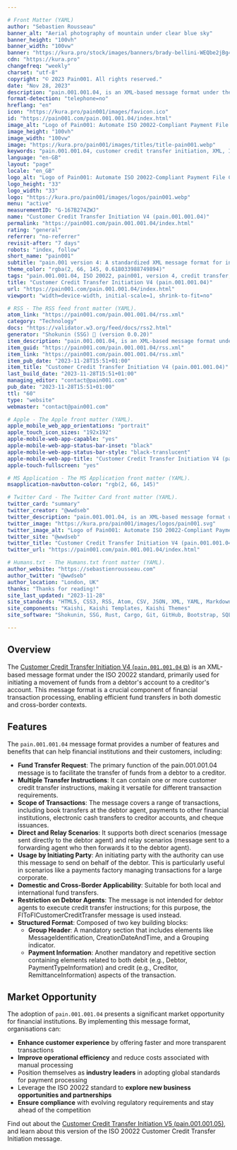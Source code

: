 ```yaml
---

# Front Matter (YAML)
author: "Sebastien Rousseau"
banner_alt: "Aerial photography of mountain under clear blue sky"
banner_height: "100vh"
banner_width: "100vw"
banner: "https://kura.pro/stock/images/banners/brady-bellini-WEQbe2jBg40.webp"
cdn: "https://kura.pro"
changefreq: "weekly"
charset: "utf-8"
copyright: "© 2023 Pain001. All rights reserved."
date: "Nov 28, 2023"
description: "pain.001.001.04, is an XML-based message format under the ISO 20022 standard designed to streamline cross-border and domestic payment processes."
format-detection: "telephone=no"
hreflang: "en"
icon: "https://kura.pro/pain001/images/favicon.ico"
id: "https://pain001.com/pain.001.001.04/index.html"
image_alt: "Logo of Pain001: Automate ISO 20022-Compliant Payment File Creation"
image_height: "100vh"
image_width: "100vw"
image: "https://kura.pro/pain001/images/titles/title-pain001.webp"
keywords: "pain.001.001.04, customer credit transfer initiation, XML, ISO 20022, cross-border payments, domestic payments, efficiency, speed, cost, compliance, market opportunity"
language: "en-GB"
layout: "page"
locale: "en_GB"
logo_alt: "Logo of Pain001: Automate ISO 20022-Compliant Payment File Creation"
logo_height: "33"
logo_width: "33"
logo: "https://kura.pro/pain001/images/logos/pain001.webp"
menu: "active"
measurementID: "G-167B274ZWJ"
name: "Customer Credit Transfer Initiation V4 (pain.001.001.04)"
permalink: "https://pain001.com/pain.001.001.04/index.html"
rating: "general"
referrer: "no-referrer"
revisit-after: "7 days"
robots: "index, follow"
short_name: "pain001"
subtitle: "pain.001 version 4: A standardized XML message format for initiating credit transfers."
theme_color: "rgba(2, 66, 145, 0.618033988749894)"
tags: "pain.001.001.04, ISO 20022, pain001, version 4, credit transfer, XML, message format, standardization, automation, cross-border, domestic, payments"
title: "Customer Credit Transfer Initiation V4 (pain.001.001.04)"
url: "https://pain001.com/pain.001.001.04/index.html"
viewport: "width=device-width, initial-scale=1, shrink-to-fit=no"

# RSS - The RSS feed front matter (YAML).
atom_link: "https://pain001.com/pain.001.001.04/rss.xml"
category: "Technology"
docs: "https://validator.w3.org/feed/docs/rss2.html"
generator: "Shokunin (SSG) 🦀 (version 0.0.20)"
item_description: "pain.001.001.04, is an XML-based message format under the ISO 20022 standard designed to streamline cross-border and domestic payment processes."
item_guid: "https://pain001.com/pain.001.001.04/rss.xml"
item_link: "https://pain001.com/pain.001.001.04/rss.xml"
item_pub_date: "2023-11-28T15:51+01:00"
item_title: "Customer Credit Transfer Initiation V4 (pain.001.001.04)"
last_build_date: "2023-11-28T15:51+01:00"
managing_editor: "contact@pain001.com"
pub_date: "2023-11-28T15:51+01:00"
ttl: "60"
type: "website"
webmaster: "contact@pain001.com"

# Apple - The Apple front matter (YAML).
apple_mobile_web_app_orientations: "portrait"
apple_touch_icon_sizes: "192x192"
apple-mobile-web-app-capable: "yes"
apple-mobile-web-app-status-bar-inset: "black"
apple-mobile-web-app-status-bar-style: "black-translucent"
apple-mobile-web-app-title: "Customer Credit Transfer Initiation V4 (pain.001.001.04)"
apple-touch-fullscreen: "yes"

# MS Application - The MS Application front matter (YAML).
msapplication-navbutton-color: "rgb(2, 66, 145)"

# Twitter Card - The Twitter Card front matter (YAML).
twitter_card: "summary"
twitter_creator: "@wwdseb"
twitter_description: "pain.001.001.04, is an XML-based message format under the ISO 20022 standard designed to streamline cross-border and domestic payment processes."
twitter_image: "https://kura.pro/pain001/images/logos/pain001.svg"
twitter_image_alt: "Logo of Pain001: Automate ISO 20022-Compliant Payment File Creation"
twitter_site: "@wwdseb"
twitter_title: "Customer Credit Transfer Initiation V4 (pain.001.001.04)"
twitter_url: "https://pain001.com/pain.001.001.04/index.html"

# Humans.txt - The Humans.txt front matter (YAML).
author_website: "https://sebastienrousseau.com"
author_twitter: "@wwdseb"
author_location: "London, UK"
thanks: "Thanks for reading!"
site_last_updated: "2023-11-28"
site_standards: "HTML5, CSS3, RSS, Atom, CSV, JSON, XML, YAML, Markdown, TOML, SQLite"
site_components: "Kaishi, Kaishi Templates, Kaishi Themes"
site_software: "Shokunin, SSG, Rust, Cargo, Git, GitHub, Bootstrap, SQLite, VS Code"

---
```


## Overview

The [Customer Credit Transfer Initiation V4 (`pain.001.001.04` ⧉)][00] is an XML-based message format under the ISO 20022 standard, primarily used for initiating a movement of funds from a debtor's account to a creditor's account. This message format is a crucial component of financial transaction processing, enabling efficient fund transfers in both domestic and cross-border contexts.

## Features

The `pain.001.001.04` message format provides a number of features and benefits
that can help financial institutions and their customers, including:

- **Fund Transfer Request**: The primary function of the pain.001.001.04 message is to facilitate the transfer of funds from a debtor to a creditor.
- **Multiple Transfer Instructions**: It can contain one or more customer credit transfer instructions, making it versatile for different transaction requirements.
- **Scope of Transactions**: The message covers a range of transactions, including book transfers at the debtor agent, payments to other financial institutions, electronic cash transfers to creditor accounts, and cheque issuances.
- **Direct and Relay Scenarios**: It supports both direct scenarios (message sent directly to the debtor agent) and relay scenarios (message sent to a forwarding agent who then forwards it to the debtor agent).
- **Usage by Initiating Party**: An initiating party with the authority can use this message to send on behalf of the debtor. This is particularly useful in scenarios like a payments factory managing transactions for a large corporate.
- **Domestic and Cross-Border Applicability**: Suitable for both local and international fund transfers.
- **Restriction on Debtor Agents**: The message is not intended for debtor agents to execute credit transfer instructions; for this purpose, the FIToFICustomerCreditTransfer message is used instead.
- **Structured Format**: Composed of two key building blocks:
  - **Group Header**: A mandatory section that includes elements like MessageIdentification, CreationDateAndTime, and a Grouping indicator.
  - **Payment Information**: Another mandatory and repetitive section containing elements related to both debit (e.g., Debtor, PaymentTypeInformation) and credit (e.g., Creditor, RemittanceInformation) aspects of the transaction​​.

## Market Opportunity

The adoption of `pain.001.001.04` presents a significant market opportunity for
financial institutions. By implementing this message format, organisations can:

- **Enhance customer experience** by offering faster and more transparent
  transactions
- **Improve operational efficiency** and reduce costs associated with manual
  processing
- Position themselves as **industry leaders** in adopting global standards for
  payment processing
- Leverage the ISO 20022 standard to
  **explore new business opportunities and partnerships**
- **Ensure compliance** with evolving regulatory requirements and stay ahead of
  the competition

Find out about the
[Customer Credit Transfer Initiation V5 (pain.001.001.05)][01], and learn about
this version of the ISO 20022 Customer Credit Transfer Initiation message.

[00]: https://www.iso20022.org/catalogue-messages/iso-20022-messages-archive?search=pain.001.001.04 "ISO 20022 Customer Credit Transfer Initiation V4 (pain.001.001.04)"
[01]: /pain.001.001.05/index.html "Customer Credit Transfer Initiation V5 (pain.001.001.05)"